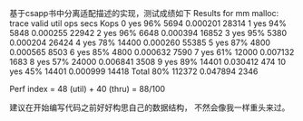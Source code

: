 基于csapp书中分离适配描述的实现，测试成绩如下
Results for mm malloc:
trace  valid  util     ops      secs  Kops
 0       yes   96%    5694  0.000201 28314
 1       yes   94%    5848  0.000255 22942
 2       yes   96%    6648  0.000394 16852
 3       yes   95%    5380  0.000204 26424
 4       yes   78%   14400  0.000260 55385
 5       yes   87%    4800  0.000565  8503
 6       yes   85%    4800  0.000632  7590
 7       yes   61%   12000  0.007132  1683
 8       yes   57%   24000  0.006841  3508
 9       yes   89%   14401  0.030412   474
10       yes   45%   14401  0.000999 14418
Total          80%  112372  0.047894  2346

Perf index = 48 (util) + 40 (thru) = 88/100

建议在开始编写代码之前好好构思自己的数据结构，
不然会像我一样重头来过。
